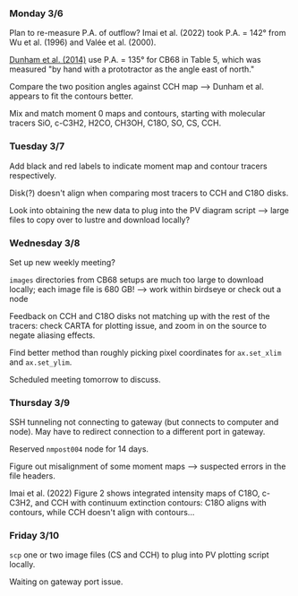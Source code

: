### Monday 3/6

Plan to re-measure P.A. of outflow? Imai et al. (2022) took P.A. = 142° from Wu et al. (1996) and Valée et al. (2000). 

[Dunham et al. (2014)](https://ui.adsabs.harvard.edu/abs/2014ApJ...783...29D/abstract) use P.A. = 135° for CB68 in Table 5, which was measured "by hand with a prototractor as the angle east of north." 

Compare the two position angles against CCH map --> Dunham et al. appears to fit the contours better.

Mix and match moment 0 maps and contours, starting with molecular tracers SiO, c-C3H2, H2CO, CH3OH, C18O, SO, CS, CCH. 

### Tuesday 3/7

Add black and red labels to indicate moment map and contour tracers respectively.

Disk(?) doesn't align when comparing most tracers to CCH and C18O disks. 

Look into obtaining the new data to plug into the PV diagram script --> large files to copy over to lustre and download locally? 

### Wednesday 3/8

Set up new weekly meeting? 

`images` directories from CB68 setups are much too large to download locally; each image file is 680 GB! --> work within birdseye or check out a node

Feedback on CCH and C18O disks not matching up with the rest of the tracers: check CARTA for plotting issue, and zoom in on the source to negate aliasing effects. 

Find better method than roughly picking pixel coordinates for `ax.set_xlim` and `ax.set_ylim`.

Scheduled meeting tomorrow to discuss. 

### Thursday 3/9

SSH tunneling not connecting to gateway (but connects to computer and node). May have to redirect connection to a different port in gateway.

Reserved `nmpost004` node for 14 days.

Figure out misalignment of some moment maps --> suspected errors in the file headers. 

Imai et al. (2022) Figure 2 shows integrated intensity maps of C18O, c-C3H2, and CCH with continuum extinction contours: C18O aligns with contours, while CCH doesn't align with contours... 

### Friday 3/10

`scp` one or two image files (CS and CCH) to plug into PV plotting script locally.

Waiting on gateway port issue.

